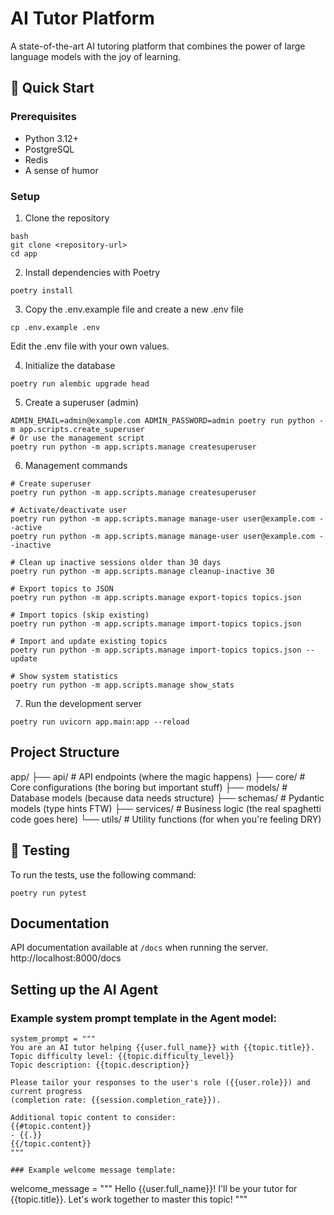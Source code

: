 # AI Tutor Platform

A state-of-the-art AI tutoring platform that combines the power of large language models with the joy of learning.

## 🚀 Quick Start

### Prerequisites
- Python 3.12+
- PostgreSQL
- Redis
- A sense of humor

### Setup
1. Clone the repository
```
bash
git clone <repository-url>
cd app
```

2. Install dependencies with Poetry
```
poetry install
```

3. Copy the .env.example file and create a new .env file
```
cp .env.example .env
```

Edit the .env file with your own values.

4. Initialize the database
```
poetry run alembic upgrade head
```

5. Create a superuser (admin)
```
ADMIN_EMAIL=admin@example.com ADMIN_PASSWORD=admin poetry run python -m app.scripts.create_superuser
# Or use the management script
poetry run python -m app.scripts.manage createsuperuser
```

6. Management commands
```
# Create superuser
poetry run python -m app.scripts.manage createsuperuser

# Activate/deactivate user
poetry run python -m app.scripts.manage manage-user user@example.com --active
poetry run python -m app.scripts.manage manage-user user@example.com --inactive

# Clean up inactive sessions older than 30 days
poetry run python -m app.scripts.manage cleanup-inactive 30

# Export topics to JSON
poetry run python -m app.scripts.manage export-topics topics.json

# Import topics (skip existing)
poetry run python -m app.scripts.manage import-topics topics.json

# Import and update existing topics
poetry run python -m app.scripts.manage import-topics topics.json --update

# Show system statistics
poetry run python -m app.scripts.manage show_stats
```

7. Run the development server
```
poetry run uvicorn app.main:app --reload
```

## Project Structure

app/
├── api/ # API endpoints (where the magic happens)
├── core/ # Core configurations (the boring but important stuff)
├── models/ # Database models (because data needs structure)
├── schemas/ # Pydantic models (type hints FTW)
├── services/ # Business logic (the real spaghetti code goes here)
└── utils/ # Utility functions (for when you're feeling DRY)

## 🧪 Testing

To run the tests, use the following command:
```
poetry run pytest
```

## Documentation

API documentation available at `/docs` when running the server.
http://localhost:8000/docs 



## Setting up the AI Agent

### Example system prompt template in the Agent model:
```
system_prompt = """
You are an AI tutor helping {{user.full_name}} with {{topic.title}}.
Topic difficulty level: {{topic.difficulty_level}}
Topic description: {{topic.description}}

Please tailor your responses to the user's role ({{user.role}}) and current progress 
(completion rate: {{session.completion_rate}}).

Additional topic content to consider:
{{#topic.content}}
- {{.}}
{{/topic.content}}
"""

### Example welcome message template:
```
welcome_message = """
Hello {{user.full_name}}! 
I'll be your tutor for {{topic.title}}. 
Let's work together to master this topic!
"""
```

